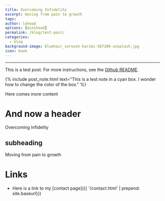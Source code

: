 ```yaml
---
title: Overcoming Infidelity
excerpt: moving from pain to growth
tags:
author: lehead
options: [minihead]
permalink: /blog/test-post/
categories:
  - blog
background-image: bluehair_soroush-karimi-587206-unsplash.jpg
icon: book
---
```


<hr />

This is a test post. For more instructions, see the [Github README](https://github.com/arkadianriver/arkadianriver.com).

{% include post_note.html text="This is a test note in a cyan box. I wonder how to change the color of the box." %}

Here comes more content

# And now a header
Overcoming Infidelity

## subheading
Moving from pain to growth

# Links
- Here is a link to my [contact page]({{ '/contact.html' | prepend: site.baseurl}})
